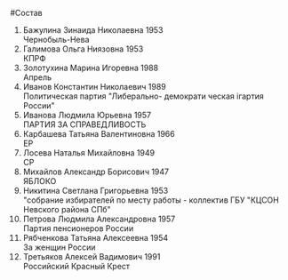 #Состав
1. Бажулина Зинаида Николаевна 1953   
    Чернобыль-Нева
2. Галимова Ольга Ниязовна 1953   
    КПРФ
3. Золотухина Марина Игоревна 1988   
    Апрель
4. Иванов Константин Николаевич 1989   
    Политическая партия "Либерально- демократи ческая iгартия России"
5. Иванова Людмила Юрьевна 1957   
    ПАРТИЯ ЗА СПРАВЕДЛИВОСТЬ
6. Карбашева Татьяна Валентиновна 1966   
    ЕР
7. Лосева Наталья Михайловна 1949   
    СР
8. Михайлов Александр Борисович 1947   
    ЯБЛОКО
9. Никитина Светлана Григорьевна 1953   
    "собрание избирателей по месту работы - коллектив ГБУ "КЦСОН Невского района СПб"
10. Петрова Людмила Александровна 1957   
    Партия пенсионеров России
11. Рябченкова Татьяна Алексеевна 1954   
    За женщин России
12. Третьяков Алексей Вадимович 1991   
    Российский Красный Крест

